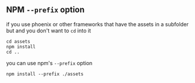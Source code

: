 ## NPM `--prefix` option

if you use phoenix or other frameworks that have the assets in a subfolder but and you don't want to `cd` into it 
```
cd assets
npm install
cd ..
```

you can use npm's `--prefix` option

```
npm install --prefix ./assets
```
